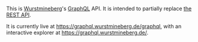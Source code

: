 This is [Wurstmineberg](https://wurstmineberg.de/)'s [GraphQL](https://graphql.org/) API. It is intended to partially replace [the REST API](https://wurstmineberg.de/api/v3).

It is currently live at <https://graphql.wurstmineberg.de/graphql>, with an interactive explorer at <https://graphql.wurstmineberg.de/>.
